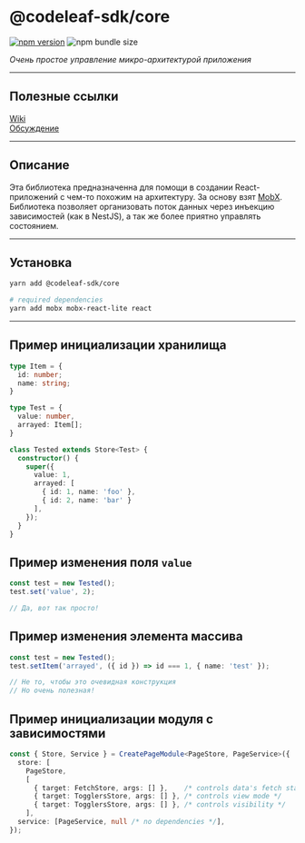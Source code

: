 # @codeleaf-sdk/core
[![npm version](https://badge.fury.io/js/%40codeleaf-sdk%2Fcore.svg)](https://badge.fury.io/js/%40codeleaf-sdk%2Fcore)
![npm bundle size](https://img.shields.io/bundlephobia/minzip/@codeleaf-sdk/core@2.1.3?label=gzipped)

_Очень простое управление микро-архитектурой приложения_

---

## Полезные ссылки
[Wiki](https://github.com/codeleaf-sdk/core/wiki) <br />
[Обсуждение](https://github.com/codeleaf-sdk/core/discussions)

---

## Описание
Эта библиотека предназначенна для помощи в создании React-приложений с чем-то похожим на архитектуру. За основу взят [MobX](https://mobx.js.org). Библиотека позволяет организовать поток данных через инъекцию зависимостей (как в NestJS), а так же более приятно управлять состоянием.

---

## Установка
```sh
yarn add @codeleaf-sdk/core

# required dependencies
yarn add mobx mobx-react-lite react
```

---

## Пример инициализации хранилища
```typescript
type Item = {
  id: number;
  name: string;
}

type Test = {
  value: number,
  arrayed: Item[];
}

class Tested extends Store<Test> {
  constructor() {
    super({
      value: 1,
      arrayed: [
        { id: 1, name: 'foo' },
        { id: 2, name: 'bar' }
      ],
    });
  }
}
```

## Пример изменения поля `value`
```typescript
const test = new Tested();
test.set('value', 2);

// Да, вот так просто!
```

## Пример изменения элемента массива
```typescript
const test = new Tested();
test.setItem('arrayed', ({ id }) => id === 1, { name: 'test' });

// Не то, чтобы это очевидная конструкция
// Но очень полезная!
```

## Пример инициализации модуля с зависимостями
```typescript
const { Store, Service } = CreatePageModule<PageStore, PageService>({
  store: [
    PageStore,
    [
      { target: FetchStore, args: [] },    /* controls data's fetch state */
      { target: TogglersStore, args: [] }, /* controls view mode */
      { target: TogglersStore, args: [] }, /* controls visibility */
    ],
  service: [PageService, null /* no dependencies */],
});
```
